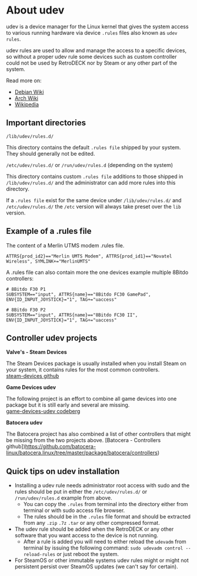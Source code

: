 # About udev

udev is a device manager for the Linux kernel that gives the system access to various running hardware via device `.rules` files also known as `udev rules`.

udev rules are used to allow and manage the access to a specific devices, so without a proper udev rule some devices such as custom controller could not be used by RetroDECK nor by Steam or any other part of the system.

Read more on:

- [Debian Wiki](https://wiki.debian.org/udev)
- [Arch Wiki](https://wiki.archlinux.org/title/udev)
- [Wikipedia](https://en.wikipedia.org/wiki/Udev)

## Important directories

`/lib/udev/rules.d/`<br>

This directory contains the default `.rules file` shipped by your system. They should generally not be edited.

`/etc/udev/rules.d/` or `/run/udev/rules.d` (depending on the system) <br>

This directory contains custom `.rules file` additions to those shipped in `/lib/udev/rules.d/` and the administrator can add more rules into this directory.

If a  `.rules file` exist for the same device under `/lib/udev/rules.d/` and `/etc/udev/rules.d/` the `/etc` version will always take preset over the `lib` version.

## Example of a .rules file

The content of a Merlin UTMS modem .rules file.
```
ATTRS{prod_id2}=="Merlin UMTS Modem", ATTRS{prod_id1}=="Novatel Wireless", SYMLINK+="MerlinUMTS"
```

A .rules file can also contain more the one devices example multiple 8Bitdo controllers:
```
# 8Bitdo F30 P1
SUBSYSTEM=="input", ATTRS{name}=="8Bitdo FC30 GamePad", ENV{ID_INPUT_JOYSTICK}="1", TAG+="uaccess"

# 8Bitdo F30 P2
SUBSYSTEM=="input", ATTRS{name}=="8Bitdo FC30 II", ENV{ID_INPUT_JOYSTICK}="1", TAG+="uaccess"
```

## Controller udev projects
**Valve's - Steam Devices**

The Steam Devices package is usually installed when you install Steam on your system, it contains rules for the most common controllers. <br>
[steam-devices github](https://github.com/ValveSoftware/steam-devices)

**Game Devices udev**

The following project is an effort to combine all game devices into one package but it is still early and several are missing.<br>
[game-devices-udev codeberg](https://codeberg.org/fabiscafe/game-devices-udev)

**Batocera udev**

The Batocera project has also combined a list of other controllers that might be missing from the two projects above.
[Batocera - Controllers github])https://github.com/batocera-linux/batocera.linux/tree/master/package/batocera/controllers)

## Quick tips on udev installation

- Installing a udev rule needs administrator root access with sudo and the rules should be put in either the `/etc/udev/rules.d/` or `/run/udev/rules.d` example from above.
    - You can copy the `.rules` from terminal into the directory either from terminal or with sudo access file browser.
    - The rules should be in the `.rules` file format and should be extracted from any `.zip` `.7z` `.tar` or any other compressed format.
- The udev rule should be added when the RetroDECK or any other software that you want access to the device is not running.
    - After a rule is added you will need to either reload the `udevadm` from terminal by issuing the following command: `sudo udevadm control --reload-rules` or just reboot the system.
- For SteamOS or other immutable systems udev rules might or might not persistent persist over SteamOS updates (we can't say for certain).
